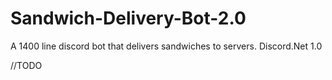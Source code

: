 # Sandwich-Delivery-Bot-2.0
A 1400 line discord bot that delivers sandwiches to servers. Discord.Net 1.0 

//TODO

